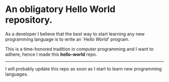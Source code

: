 # An obligatory Hello World repository.

As a developer I believe that the best way to start learning any new programming language is to write an '*Hello World*' program.

This is a time-honored tradition in computer programming and I want to adhere, hence I made this **hello-world** repo.

---

I will probably update this repo as soon as I start to learn new programming languages.
